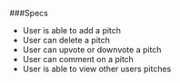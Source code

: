 ###Specs

* User is able to add a pitch
* User can delete a pitch
* User can upvote or downvote a pitch
* User can comment on a pitch
* User is able to view other users pitches
  
